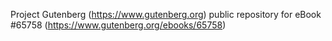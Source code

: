 Project Gutenberg (https://www.gutenberg.org) public repository for
eBook #65758 (https://www.gutenberg.org/ebooks/65758)
